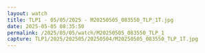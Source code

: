 ```yaml
---
layout: watch
title: TLP1 - 05/05/2025 - M20250505_083550_TLP_1T.jpg
date: 2025-05-05 08:35:50
permalink: /2025/05/05/watch/M20250505_083550_TLP_1
capture: TLP1/2025/202505/20250504/M20250505_083550_TLP_1T.jpg
---
```

